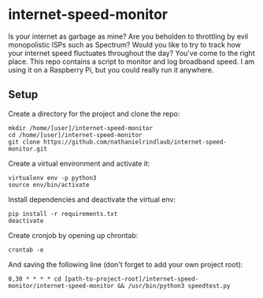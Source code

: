 # internet-speed-monitor
Is your internet as garbage as mine? Are you beholden to throttling by evil 
monopolistic ISPs such as Spectrum? Would you like to try to track how your 
internet speed fluctuates throughout the day? You've come to the right place. 
This repo contains a script to monitor and log broadband speed. I am using it 
on a Raspberry Pi, but you could really run it anywhere.

## Setup
Create a directory for the project and clone the repo:
```
mkdir /home/[user]/internet-speed-monitor
cd /home/[user]/internet-speed-monitor
git clone https://github.com/nathanielrindlaub/internet-speed-monitor.git
```

Create a virtual environment and activate it:
```
virtualenv env -p python3
source env/bin/activate
```

Install dependencies and deactivate the virtual env:
```
pip install -r requirements.txt
deactivate
```

Create cronjob by opening up chrontab:
```
crontab -e
```
And saving the following line (don't forget to add your own project root):
```
0,30 * * * * cd [path-to-project-root]/internet-speed-monitor/internet-speed-monitor && /usr/bin/python3 speedtest.py
```